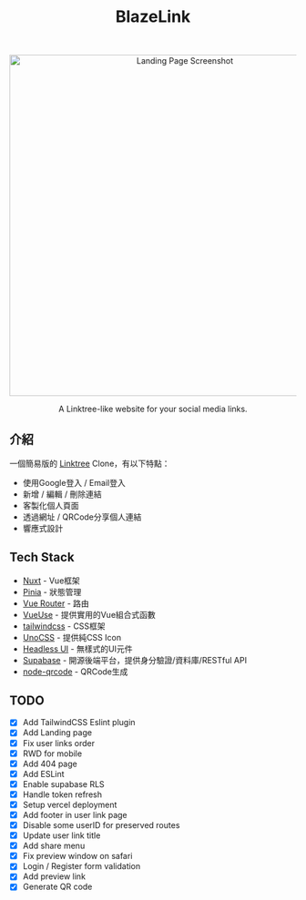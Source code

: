 <h1 align="center">
    BlazeLink
</h2>
<br>

<p align="center">
    <a href="https://blaze-link.vercel.app" target="_blank">
        <img src="https://i.imgur.com/9Fcol4t.png" alt="Landing Page Screenshot" width="600"/>
    </a>
</p>
<p align="center">A Linktree-like website for your social media links.</p>

## 介紹
一個簡易版的 [Linktree](https://linktr.ee/) Clone，有以下特點：
- 使用Google登入 / Email登入
- 新增 / 編輯 / 刪除連結
- 客製化個人頁面
- 透過網址 / QRCode分享個人連結
- 響應式設計

## Tech Stack
- [Nuxt](https://github.com/nuxt/nuxt) - Vue框架
- [Pinia](https://github.com/vuejs/pinia) - 狀態管理
- [Vue Router](https://github.com/vuejs/router) - 路由
- [VueUse](https://vueuse.org/) - 提供實用的Vue組合式函數
- [tailwindcss](https://github.com/tailwindlabs/tailwindcss) - CSS框架
- [UnoCSS](https://github.com/unocss/unocss) - 提供純CSS Icon
- [Headless UI](https://github.com/tailwindlabs/headlessui) - 無樣式的UI元件
- [Supabase](https://github.com/supabase/supabase) - 開源後端平台，提供身分驗證/資料庫/RESTful API
- [node-qrcode](https://github.com/soldair/node-qrcode) - QRCode生成

## TODO

- [x] Add TailwindCSS Eslint plugin
- [x] Add Landing page
- [x] Fix user links order
- [x] RWD for mobile
- [x] Add 404 page
- [x] Add ESLint
- [x] Enable supabase RLS
- [x] Handle token refresh
- [x] Setup vercel deployment
- [x] Add footer in user link page
- [x] Disable some userID for preserved routes
- [x] Update user link title
- [x] Add share menu
- [x] Fix preview window on safari
- [x] Login / Register form validation
- [x] Add preview link
- [x] Generate QR code
